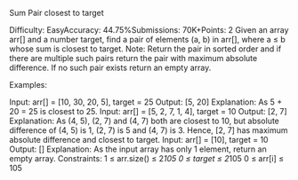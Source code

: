 Sum Pair closest to target

Difficulty: EasyAccuracy: 44.75%Submissions: 70K+Points: 2
Given an array arr[] and a number target, find a pair of elements (a, b) in arr[], where a ≤ b whose sum is closest to target.
Note: Return the pair in sorted order and if there are multiple such pairs return the pair with maximum absolute difference. If no such pair exists return an empty array.

Examples:

Input: arr[] = [10, 30, 20, 5], target = 25
Output: [5, 20]
Explanation: As 5 + 20 = 25 is closest to 25.
Input: arr[] = [5, 2, 7, 1, 4], target = 10
Output: [2, 7]
Explanation: As (4, 5), (2, 7) and (4, 7) both are closest to 10, but absolute difference of (4, 5) is 1, (2, 7) is 5 and (4, 7) is 3. Hence, [2, 7] has maximum absolute difference and closest to target. 
Input: arr[] = [10], target = 10
Output: []
Explanation: As the input array has only 1 element, return an empty array.
Constraints:
1 ≤ arr.size() ≤ 2*105
0 ≤ target ≤ 2*105
0 ≤ arr[i] ≤ 105

